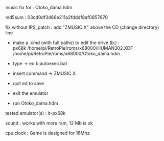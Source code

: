 music fix for : Otoko_dama.hdm

md5sum : 03cd0df3d66e211a2fdddf8af0857670

fix without IPS_patch : add "ZMUSIC.X" above the CD (change directory) line

- make a .cmd (with full paths) to edit the drive (b:) :     
px68k /home/pi/RetroPie/roms/x68000/HUMAN302.XDF /home/pi/RetroPie/roms/x68000/Otoko_dama.hdm

- type -> ed b:autoexec.bat

- insert command -> ZMUSIC.X

- quit ed to save

- exit the emulator

- run Otoko_dama.hdm

tested emulator(s) : lr-px68k

sound : works with more ram, 12 Mb is ok

cpu clock : Game is designed for 16Mhz

